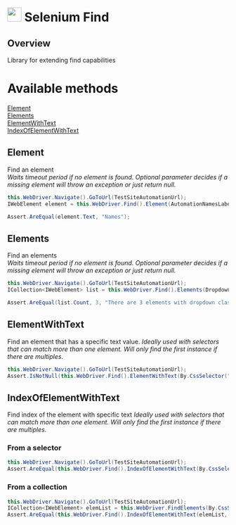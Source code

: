 # <img src="resources/maqslogo.ico" height="32" width="32"> Selenium Find

## Overview
Library for extending find capabilities

# Available methods
[Element](#Element)  
[Elements](#Elements)  
[ElementWithText](#ElementWithText)  
[IndexOfElementWithText](#IndexOfElementWithText)  


##  Element
Find an element  
*Waits timeout period if no element is found. Optional parameter decides if a missing element will throw an exception or just return null.*
```csharp
this.WebDriver.Navigate().GoToUrl(TestSiteAutomationUrl);
IWebElement element = this.WebDriver.Find().Element(AutomationNamesLabel);

Assert.AreEqual(element.Text, "Names");
```
##  Elements
Find an elements  
*Waits timeout period if no element is found. Optional parameter decides if a missing element will throw an exception or just return null.*
```csharp
this.WebDriver.Navigate().GoToUrl(TestSiteAutomationUrl);
ICollection<IWebElement> list = this.WebDriver.Find().Elements(DropdownToggleClassSelector);

Assert.AreEqual(list.Count, 3, "There are 3 elements with dropdown classes");
```

##  ElementWithText
Find an element that has a specific text value. 
*Ideally used with selectors that can match more than one element.  Will only find the first instance if there are multiples.* 
```csharp
this.WebDriver.Navigate().GoToUrl(TestSiteAutomationUrl);
Assert.IsNotNull(this.WebDriver.Find().ElementWithText(By.CssSelector("BUTTON"), "Login"), "Element was not found");
```
##  IndexOfElementWithText
Find index of the element with specific text 
*Ideally used with selectors that can match more than one element.  Will only find the first instance if there are multiples.* 

### From a selector
```csharp
this.WebDriver.Navigate().GoToUrl(TestSiteAutomationUrl);
Assert.AreEqual(this.WebDriver.Find().IndexOfElementWithText(By.CssSelector("#FlowerTable TD"), "Red"), 3);
```
### From a collection
```csharp
this.WebDriver.Navigate().GoToUrl(TestSiteAutomationUrl);
ICollection<IWebElement> elemList = this.WebDriver.FindElements(By.CssSelector("#FlowerTable TD"));
Assert.AreEqual(this.WebDriver.Find().IndexOfElementWithText(elemList, "Red"), 3);
```